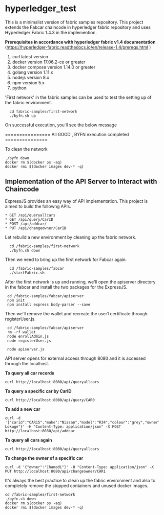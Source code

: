 # hyperledger_test
This is a minimalist version of fabric samples repository. This project extends the Fabcar chaincode in hyperledger fabric repository and uses Hyperledger Fabric 1.4.3 in the implemention.

**Prerequisites in accordance with hyperledger fabric v1.4 documentation**  (https://hyperledger-fabric.readthedocs.io/en/release-1.4/prereqs.html )
1. curl latest version
2. docker version 17.06.2-ce or greater
3. docker compose version 1.14.0 or greater
4. golang version 1.11.x
5. nodejs version 8.x
6. npm version 5.x
7. python

'First network' in the fabric samples can be used to test the setting up of the fabric environment.
```
  cd fabric-samples/first-network   
  ./byfn.sh up
 ``` 
On successful execution, you'll see the below message
  
  ================ All GOOD , BYFN execution completed ===============
  
To clean the network  
  ```
  ./byfn down  
  docker rm $(docker ps -aq)  
  docker rmi $(docker images dev-* -q)  
  ```
  
  
  
## Implementation of the API Server to Interact with Chaincode
  
ExpressJS provides an easy way of API implementation. This project is aimed to build the followng APIs.

    * GET /api/queryallcars
    * GET /api/query/CarID
    * POST /api/addcar/ 
    * PUT /api/changeowner/CarID
 
Let rebuild a new environment by cleaning up the fabric network.  
```
  cd /fabric-samples/first-network  
  ./byfn.sh down  
 ```
Then we need to bring up the first network for Fabcar again.
```
  cd /fabric-samples/fabcar  
  ./startFabric.sh  
  ```
 After the first network is up and running, we'll open the apiserver directory in the fabcar and install the two packages for the ExpressJS.
 ```
  cd /fabric-samples/fabcar/apiserver  
  npm init  
  npm install express body-parser --save  
 ```
 Then we'll remove the wallet and recreate the user1 certificate through registerUser.js.
 ```
  cd /fabric-samples/fabcar/apiserver  
  rm -rf wallet  
  node enrollAdmin.js  
  node registerUser.js  
  
  node apiserver.js
   ```
API server opens for external access through 8080 and it is accessed through the localhost.  

**To query all car records**  
```
curl http://localhost:8080/api/queryallcars
```  
**To query a specific car by CarID**  
```
curl http://localhost:8080/api/query/CAR0
```  
**To add a new car**  
```
curl -d '{"carid":"CAR15","make":"Nissan","model":"R34","colour":"grey","owner":"Chamodi Lokuge"}' -H "Content-Type: application/json" -X POST http://localhost:8080/api/addcar
```  
**To query all cars again**  
```
curl http://localhost:8080/api/queryallcars
```
**To change the owner of a specific car**  
```
curl -d '{"owner":"Chamodi"}' -H "Content-Type: application/json" -X PUT http://localhost:8080/api/changeowner/CAR1
```  
It's always the best practice to clean up the fabric environment and also to completely remove the stopped containers and unused docker images.  
```
cd /fabric-samples/first-network  
./byfn.sh down
docker rm $(docker ps -aq)
docker rmi $(docker images dev-* -q)
```  









  
  
  
  







